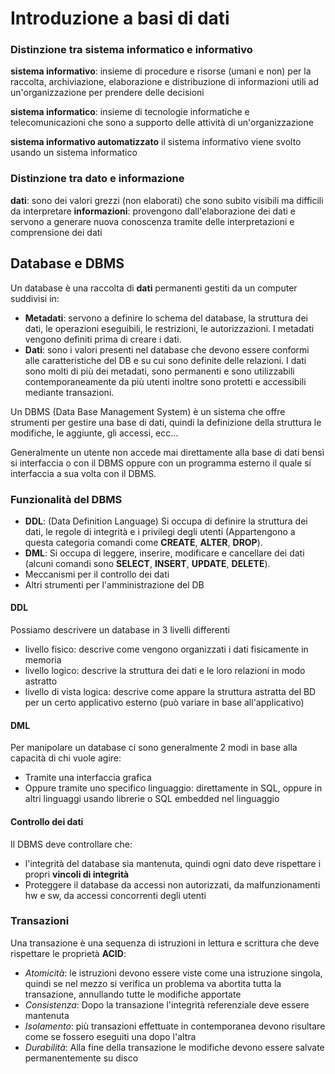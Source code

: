 ﻿# Introduzione a basi di dati

### Distinzione tra sistema informatico e informativo

**sistema informativo**: insieme di procedure e risorse (umani e non) per la raccolta, archiviazione, elaborazione e distribuzione di informazioni utili ad un'organizzazione per prendere delle decisioni

**sistema informatico**: insieme di tecnologie informatiche e telecomunicazioni che sono a supporto delle attività di un'organizzazione

**sistema informativo automatizzato** il sistema informativo viene svolto usando un sistema informatico

### Distinzione tra dato e informazione

**dati**: sono dei valori grezzi (non elaborati) che sono subito visibili ma difficili da interpretare
**informazioni**: provengono dall'elaborazione dei dati e servono a generare nuova conoscenza tramite delle interpretazioni e comprensione dei dati


## Database e DBMS 

Un database è una raccolta di **dati** permanenti gestiti da un computer suddivisi in:

- **Metadati**: servono a definire lo schema del database, la struttura dei dati, le operazioni eseguibili, le restrizioni, le autorizzazioni. I metadati vengono definiti prima di creare i dati.
- **Dati**: sono i valori presenti nel database che devono essere conformi alle caratteristiche del DB e su cui sono definite delle relazioni. I dati sono molti di più dei metadati, sono permanenti e sono utilizzabili contemporaneamente da più utenti inoltre sono protetti e accessibili mediante transazioni.

Un DBMS (Data Base Management System) è un sistema che offre strumenti per gestire una base di dati, quindi la definizione della struttura le modifiche, le aggiunte, gli accessi, ecc...

Generalmente un utente non accede mai direttamente alla base di dati bensì si interfaccia o con il DBMS oppure con un programma esterno il quale si interfaccia a sua volta con il DBMS.

### Funzionalità del DBMS

- **DDL**: (Data Definition Language) Si occupa di definire la struttura dei dati, le regole di integrità e i privilegi degli utenti (Appartengono a questa categoria comandi come **CREATE**, **ALTER**, **DROP**).
- **DML**: Si occupa di leggere, inserire, modificare e cancellare dei dati (alcuni comandi sono **SELECT**, **INSERT**, **UPDATE**, **DELETE**).
- Meccanismi per il controllo dei dati
- Altri strumenti per l'amministrazione del DB

#### DDL

Possiamo descrivere un database in 3 livelli differenti
- livello fisico: descrive come vengono organizzati i dati fisicamente in memoria
- livello logico: descrive la struttura dei dati e le loro relazioni in modo astratto
- livello di vista logica: descrive come appare la struttura astratta del BD per un certo applicativo esterno (può variare in base all'applicativo)


#### DML

Per manipolare un database ci sono generalmente 2 modi in base alla capacità di chi vuole agire:

- Tramite una interfaccia grafica
- Oppure tramite uno specifico linguaggio: direttamente in SQL, oppure in altri linguaggi usando librerie o SQL embedded nel linguaggio


#### Controllo dei dati
Il DBMS deve controllare che:
- l'integrità del database sia mantenuta, quindi ogni dato deve rispettare i propri **vincoli di integrità**
- Proteggere il database da accessi non autorizzati, da malfunzionamenti hw e sw, da accessi concorrenti degli utenti

### Transazioni

Una transazione è una sequenza di istruzioni in lettura e scrittura che deve rispettare le proprietà **ACID**:
- *Atomicità*: le istruzioni devono essere viste come una istruzione singola, quindi se nel mezzo si verifica un problema va abortita tutta la transazione, annullando tutte le modifiche apportate
- *Consistenza*: Dopo la transazione l'integrità referenziale deve essere mantenuta
- *Isolamento*: più transazioni effettuate in contemporanea devono risultare come se fossero eseguiti una dopo l'altra
- *Durabilità*: Alla fine della transazione le modifiche devono essere salvate permanentemente su disco
